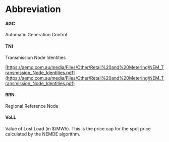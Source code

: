 # Abbreviation

#### AGC

Automatic Generation Control

#### TNI

Transmission Node Identities

[https://aemo.com.au/media/Files/Other/Retail%20and%20Metering/NEM_Transmission_Node_Identities.pdf](https://aemo.com.au/media/Files/Other/Retail%20and%20Metering/NEM_Transmission_Node_Identities.pdf)

#### RRN

Regional Reference Node

#### VoLL

Value of Lost Load (in $/MWh). This is the price cap for the spot price calculated by the NEMDE algorithm.